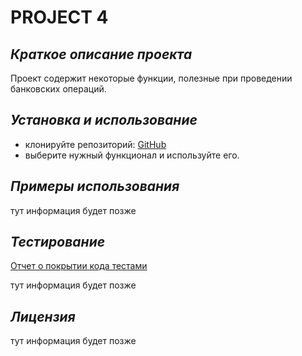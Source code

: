 # PROJECT 4

## *Краткое описание проекта*

Проект содержит некоторые функции, полезные при проведении банковских операций.

## *Установка и использование*

+ клонируйте репозиторий: [GitHub](https://github.com/Kristina-Maximova/project4.git)
+ выберите нужный функционал и используйте его.

## *Примеры использования*

тут информация будет позже

## *Тестирование*
[Отчет о покрытии кода тестами]()

тут информация будет позже

## *Лицензия*

тут информация будет позже